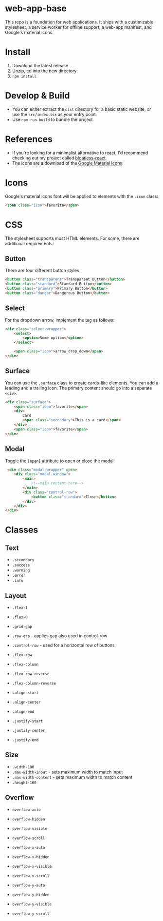 # web-app-base

This repo is a foundation for web applications. It ships with a custimizable stylesheet, a service worker for offline support, a web-app manifest, and Google's material icons.

# Install

1. Download the latest release
2. Unzip, cd into the new directory
3. `npm install`

# Develop & Build

- You can either extract the `dist` directory for a basic static website, or use the `src/index.tsx` as your entry point.
- Use `npm run build` to bundle the project.

# References

- If you're looking for a minimalist alternative to react, I'd recommend checking out my project called [bloatless-react](https://github.com/marlon-erler/bloatless-react).
- The icons are a download of the [Google Material Icons](https://github.com/google/material-design-icons).

# Icons

Google's material icons font will be applied to elements with the `.icon` class:

```HTML
<span class="icon">favorite</span>
```

# CSS

The stylesheet supports most HTML elements. For some, there are additional requirements:

## Button

There are four different button styles

```HTML
<button class="transparent">Transparent Button</button>
<button class="standard">Standard Button</button>
<button class="primary">Primary Button</button>
<button class="danger">Dangerous Button</button>
```

## Select

For the dropdown arrow, implement the tag as follows:

```HTML
<div class="select-wrapper">
    <select>
        <option>Some option</option>
    </select>

    <span class="icon">arrow_drop_down</span>
</div>
```

## Surface

You can use the `.surface` class to create cards-like elements. You can add a leading and a trailing icon. The primary content should go into a separate `<div>`.

```HTML
<div class="surface">
    <span class="icon">favorite</span>
    <div>
        Card
        <span class="secondary">This is a card</span>
    </div>
    <span class="icon">favorite</span>
</div>
```

## Modal

Toggle the `[open]` attribute to open or close the modal.

```HTML
 <div class="modal-wrapper" open>
    <div class="modal-window">
        <main>
            <!--main content here-->
        </main>
        <div class="control-row">
            <button class="standard">Close</button>
        </div>
    </div>
</div>
```

# Classes

## Text

- `.secondary`
- `.success`
- `.warning`
- `.error`
- `.info`

## Layout

- `.flex-1`
- `.flex-0`

- `.grid-gap`
- `.row-gap` - applies gap also used in control-row

- `.control-row` - used for a horizontal row of buttons
- `.flex-row`
- `.flex-column`
- `.flex-row-reverse`
- `.flex-column-reverse`

- `.align-start`
- `.align-center`
- `.align-end`
- `.justify-start`
- `.justify-center`
- `.justify-end`

## Size

- `.width-100`
- `.max-width-input` - sets maximum width to match input
- `.max-width-content` - sets maximum width to match content
- `.height-100`

## Overflow

- `overflow-auto`
- `overflow-hidden`
- `overflow-visible`
- `overflow-scroll`

- `overflow-x-auto`
- `overflow-x-hidden`
- `overflow-x-visible`
- `overflow-x-scroll`

- `overflow-y-auto`
- `overflow-y-hidden`
- `overflow-y-visible`
- `overflow-y-scroll`
